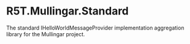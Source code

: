 # R5T.Mullingar.Standard
The standard IHelloWorldMessageProvider implementation aggregation library for the Mullingar project.
